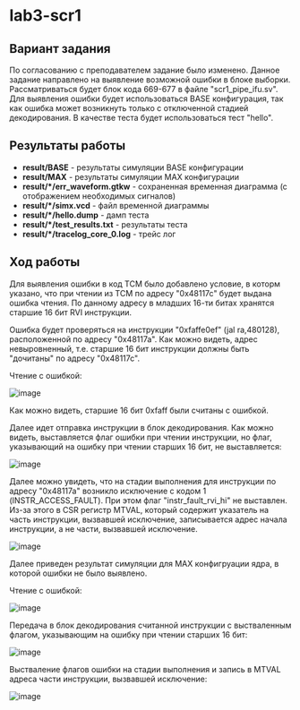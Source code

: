 # lab3-scr1
## Вариант задания

По согласованию с преподавателем задание было изменено. Данное задание направлено на выявление возможной ошибки в блоке выборки. Рассматриваться будет блок кода 669-677 в файле "scr1_pipe_ifu.sv". Для выявления ошибки будет использоваться BASE конфигурация, так как ошибка может возникнуть только с отключенной стадией декодирования. В качестве теста будет использоваться тест "hello".

## Результаты работы

* **result/BASE** - результаты симуляции BASE конфигурации
* **result/MAX** - результаты симуляции MAX конфигурации
* **result/*/err_waveform.gtkw** - сохраненная временная диаграмма (с отображением необходимых сигналов)
* **result/*/simx.vcd** - файл временной диаграммы
* **result/*/hello.dump** - дамп теста
* **result/*/test_results.txt** - результаты теста
* **result/*/tracelog_core_0.log** - трейс лог

## Ход работы
Для выявления ошибки в код TCM было добавлено условие, в которм указано, что при чтении из TCM по адресу "0x48117c" будет выдана ошибка чтения. По данному адресу в младших 16-ти битах хранятся старшие 16 бит RVI инструкции.

Ошибка будет проверяться на инструкции "0xfaffe0ef" (jal	ra,480128), расположенной по адресу "0x48117a". Как можно видеть, адрес невыровненный, т.е. старшие 16 бит инструкции должны быть "дочитаны" по адресу "0x48117c". 

Чтение с ошибкой:

![image](https://github.com/lokki11199/scr1/assets/131533616/655a359b-7152-4017-aeed-464d2986e1a1)

Как можно видеть, старшие 16 бит 0xfaff были считаны с ошибкой.

Далее идет отправка инструкции в блок декодирования. Как можно видеть, выставляется флаг ошибки при чтении инструкции, но флаг, указывающий на ошибку при чтении старших 16 бит, не выставляется:

![image](https://github.com/lokki11199/scr1/assets/131533616/32689509-eb48-493c-b886-41957c764282)

Далее можно увидеть, что на стадии выполнения для инструкции по адресу "0x48117a" возникло исключение с кодом 1 (INSTR_ACCESS_FAULT). При этом флаг "instr_fault_rvi_hi" не выставлен. Из-за этого в CSR регистр MTVAL, который содержит указатель на часть инструкции, вызвавшей исключение, записывается адрес начала инструкции, а не части, вызвавшей исключение.

![image](https://github.com/lokki11199/scr1/assets/131533616/e7c24d6c-dd41-4b45-b60e-41e2dac47b82)

Далее приведен результат симуляции для MAX конфигруации ядра, в которой ошибки не было выявлено.

Чтение с ошибкой:

![image](https://github.com/lokki11199/scr1/assets/131533616/a878bba0-e440-463a-b2ca-2735fcbf1cf2)

Передача в блок декодирования считанной инструкции с выстваленным флагом, указывающим на ошибку при чтении старших 16 бит:

![image](https://github.com/lokki11199/scr1/assets/131533616/be6d0725-db37-4ec7-a9c8-4583db5e5646)

Выстваление флагов ошибки на стадии выполнения и запись в MTVAL адреса части инструкции, вызвавшей исключение:

![image](https://github.com/lokki11199/scr1/assets/131533616/eb6c74fb-ee1f-4c47-97bc-3d76fea714da)


